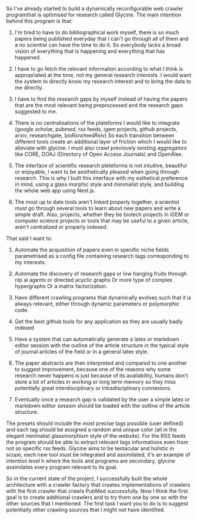 So I've already started to build a dynamically reconfigurable web crawler programthat is optimised for research called Glycine. The main intention behind this program is that:
1. I'm tired to have to do bibliographical work myself, there is so much papers being published everyday that I can't go through all of them and a no scientist can have the time to do it. So everybody lacks a broad vision of everything that is happening and everything that has happened.

2. I have to go fetch the relevant information according to what I think is appropriated at the time, not my general research interests. I would want the system to directly know my research interest and to bring the data to me directly.

3. I have to find the research gaps by myself instead of having the papers that are the most relevant being preprocessed and the research gaps suggested to me.

4. There is no centralisations of the plateforms I would like to integrate (google scholar, pubmed, rss feeds, igem projects, github projects, arxiv, researchgate, bioRxiv/medRxiv) So each transition between different tools create an additional layer of friction which I would like to alleviate with glycine. I must also crawl previously existing aggregators like CORE, DOAJ (Directory of Open Access Journals) and OpenAlex.

5. The interface of scientific research pleteforms is not intuitive, beautiful or enjoyable, I want to be aesthetically pleased when going through research. This is why I built this interface with my esthetical preference in mind, using a glass morphic style and minimalist style, and building the whole web app using Next.js.

6. The most up to date tools aren't linked properly together, a scientist must go through several tools to learn about new papers and write a simple draft. Also, projects, whether they be biotech projects in iGEM or computer science projects or tools that may be useful to a given article, aren't centralized or properly indexed.

That said I want to:
1. Automate the acquisition of papers even in specific niche fields parametrised as a config file containing research tags corresponding to my interests.

2. Automate the discovery of research gaps or low hanging fruits through nlp ai agents or directed acyclic graphs Or more type of complex hypergraphs Or a matrix factorization.

3. Have different crawling programs that dynamically evolves such that it is always relevant, either through dynamic parameters or polymorphic code.

4. Get the best github tools for any application as they are usually badly indexed

5. Have a system that can automatically generate a latex or markdown editor session with the outline of the article structure in the typical style of journal articles of the field or in a general latex style.


6. The paper abstracts are then interpreted and compared to one another to suggest improvement, because one of the reasons why some research never happens is just because of its availability, humans don't store a lot of articles in working or long term memory so they miss potentially great interdisciplinary or intradisciplinary connexions.

7. Eventually once a research gap is validated by the user a simple latex or markdown editor session should be loaded with the outline of the article structure.

The presets should include the most precise tags possible (user defined) and each tag should be assigned a random and unique color (all in the elegant minimalist glassmorphism style of the website).
For the RSS feeds the program should be able to extract relevant tags informations even from not so specific rss feeds.
Glycine aims to be tentacular and holistic in scope, each new tool must be integrated and assimilated, it's an example of intention level h where the tools and programs are secondary, glycine assimilates every program relevant to its goal.

So in the current state of the project, I successfully built the whole architecture with a crawler factory that creates implementations of crawlers with the first crawler that crawls PubMed successfully. Now I think the first goal is to create additional crawlers and to try them one by one so with the other sources that I mentioned. The first task I want you to do is to suggest potentially other crawling sources that I might not have identified.